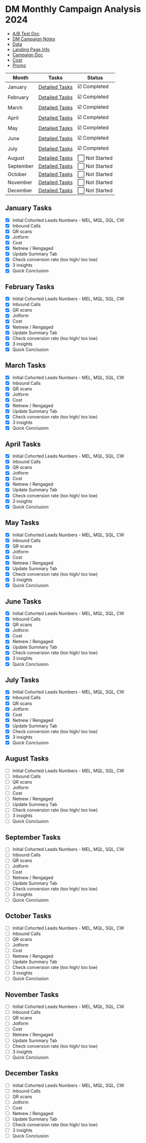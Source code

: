 # DM Monthly Campaign Analysis 2024
- [A/B Test Doc](https://docs.google.com/spreadsheets/d/1K1AdF_tAXYgF0dRyg3J1_MJ1BVARU9ciOX7c46NgZFI/edit#gid=689574764)
- [DM Campaign Notes](https://docs.google.com/spreadsheets/d/1IYMZ0a-yL7LQUgCsy6EZnSjHLBKXC48P9QRE9Kh8Jzo/edit#gid=1984665710)
- [Data](https://docs.google.com/spreadsheets/d/18viPByX4RQQx6D7PBC7COCnZwQSPB5bEjPBxLEDx8gU/edit#gid=1518902128)
- [Landing Page Info](https://drive.google.com/drive/folders/1p8O_8ioSzqQiRh9apc1J9sZ-U4x3ON_3)
- [Campaign Doc](https://docs.google.com/spreadsheets/d/1y-5z_omCFu9lTkCasqopOE5B8icQzqmsKijnZQsqlZc/edit#gid=767056602)
- [Cost](https://docs.google.com/spreadsheets/d/1srJSO0_RzJPkMNN7WrqOr5qN6JrLlwsqMMgfl0yMuRw/edit#gid=921948315)
- [Promo](https://docs.google.com/spreadsheets/d/1Y08tqotFjy2_Fc7XRrjXSRyG3gt5nmr9LHDw0YWQpGE/edit?usp=sharing)
  

| Month     | Tasks                                             | Status        |
|-----------|---------------------------------------------------|---------------|
| January   | [Detailed Tasks](#january-tasks)                  | ☑️ Completed   |
| February  | [Detailed Tasks](#february-tasks)                 | ☑️ Completed   |
| March     | [Detailed Tasks](#march-tasks)                    | ☑️ Completed   |
| April     | [Detailed Tasks](#april-tasks)                    | ☑️ Completed   |
| May       | [Detailed Tasks](#may-tasks)                      | ☑️ Completed   |
| June      | [Detailed Tasks](#june-tasks)                     | ☑️ Completed   |
| July      | [Detailed Tasks](#july-tasks)                     | ☑️ Completed   |
| August    | [Detailed Tasks](#august-tasks)                   | ⬜ Not Started |
| September | [Detailed Tasks](#september-tasks)                | ⬜ Not Started |
| October   | [Detailed Tasks](#october-tasks)                  | ⬜ Not Started |
| November  | [Detailed Tasks](#november-tasks)                 | ⬜ Not Started |
| December  | [Detailed Tasks](#december-tasks)                 | ⬜ Not Started |


## January Tasks
- [x] Initial Cohorted Leads Numbers - MEL, MQL, SQL, CW
- [x] Inbound Calls
- [x] QR scans
- [x] Jotform
- [x] Cost
- [x] Netnew / Rengaged
- [x] Update Summary Tab
- [x] Check conversion rate (too high/ too low)
- [x] 3 insights
- [x] Quick Conclusion

## February Tasks
- [x] Initial Cohorted Leads Numbers - MEL, MQL, SQL, CW
- [x] Inbound Calls
- [x] QR scans
- [x] Jotform
- [x] Cost
- [x] Netnew / Rengaged
- [x] Update Summary Tab
- [x] Check conversion rate (too high/ too low)
- [x] 3 insights
- [x] Quick Conclusion

## March Tasks
- [x] Initial Cohorted Leads Numbers - MEL, MQL, SQL, CW
- [x] Inbound Calls
- [x] QR scans
- [x] Jotform
- [x] Cost
- [x] Netnew / Rengaged
- [x] Update Summary Tab
- [x] Check conversion rate (too high/ too low)
- [x] 3 insights
- [x] Quick Conclusion

## April Tasks
- [x] Initial Cohorted Leads Numbers - MEL, MQL, SQL, CW
- [x] Inbound Calls
- [x] QR scans
- [x] Jotform
- [x] Cost
- [x] Netnew / Rengaged
- [x] Update Summary Tab
- [x] Check conversion rate (too high/ too low)
- [x] 3 insights
- [x] Quick Conclusion

## May Tasks
- [x] Initial Cohorted Leads Numbers - MEL, MQL, SQL, CW
- [x] Inbound Calls
- [x] QR scans
- [x] Jotform
- [x] Cost
- [x] Netnew / Rengaged
- [x] Update Summary Tab
- [x] Check conversion rate (too high/ too low)
- [x] 3 insights
- [x] Quick Conclusion

## June Tasks
- [x] Initial Cohorted Leads Numbers - MEL, MQL, SQL, CW
- [x] Inbound Calls
- [x] QR scans
- [x] Jotform
- [x] Cost
- [x] Netnew / Rengaged
- [x] Update Summary Tab
- [x] Check conversion rate (too high/ too low)
- [x] 3 insights
- [x] Quick Conclusion

## July Tasks
- [x] Initial Cohorted Leads Numbers - MEL, MQL, SQL, CW
- [x] Inbound Calls
- [x] QR scans
- [x] Jotform
- [x] Cost
- [x] Netnew / Rengaged
- [x] Update Summary Tab
- [x] Check conversion rate (too high/ too low)
- [x] 3 insights
- [x] Quick Conclusion

## August Tasks
- [ ] Initial Cohorted Leads Numbers - MEL, MQL, SQL, CW
- [ ] Inbound Calls
- [ ] QR scans
- [ ] Jotform
- [ ] Cost
- [ ] Netnew / Rengaged
- [ ] Update Summary Tab
- [ ] Check conversion rate (too high/ too low)
- [ ] 3 insights
- [ ] Quick Conclusion

## September Tasks
- [ ] Initial Cohorted Leads Numbers - MEL, MQL, SQL, CW
- [ ] Inbound Calls
- [ ] QR scans
- [ ] Jotform
- [ ] Cost
- [ ] Netnew / Rengaged
- [ ] Update Summary Tab
- [ ] Check conversion rate (too high/ too low)
- [ ] 3 insights
- [ ] Quick Conclusion

## October Tasks
- [ ] Initial Cohorted Leads Numbers - MEL, MQL, SQL, CW
- [ ] Inbound Calls
- [ ] QR scans
- [ ] Jotform
- [ ] Cost
- [ ] Netnew / Rengaged
- [ ] Update Summary Tab
- [ ] Check conversion rate (too high/ too low)
- [ ] 3 insights
- [ ] Quick Conclusion

## November Tasks
- [ ] Initial Cohorted Leads Numbers - MEL, MQL, SQL, CW
- [ ] Inbound Calls
- [ ] QR scans
- [ ] Jotform
- [ ] Cost
- [ ] Netnew / Rengaged
- [ ] Update Summary Tab
- [ ] Check conversion rate (too high/ too low)
- [ ] 3 insights
- [ ] Quick Conclusion

## December Tasks
- [ ] Initial Cohorted Leads Numbers - MEL, MQL, SQL, CW
- [ ] Inbound Calls
- [ ] QR scans
- [ ] Jotform
- [ ] Cost
- [ ] Netnew / Rengaged
- [ ] Update Summary Tab
- [ ] Check conversion rate (too high/ too low)
- [ ] 3 insights
- [ ] Quick Conclusion
